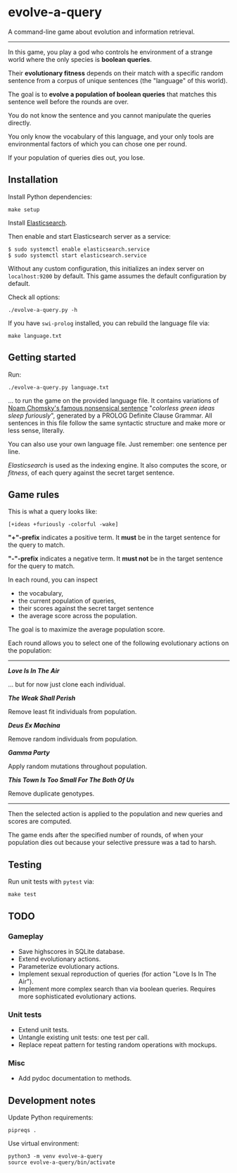 # evolve-a-query

A command-line game about evolution and information retrieval.

---

In this game, you play a god who controls he environment of a strange world where the only species is **boolean queries**.

Their **evolutionary fitness** depends on their match with a specific random sentence from a corpus of unique sentences (the "language" of this world).

The goal is to **evolve a population of boolean queries** that matches this sentence well before the rounds are over.

You do not know the sentence and you cannot manipulate the queries directly.

You only know the vocabulary of this language, and your only tools are environmental factors of which you can chose one per round.

If your population of queries dies out, you lose.

## Installation

Install Python dependencies:

```
make setup
```

Install [Elasticsearch](https://www.elastic.co/guide/en/elasticsearch/reference/current/install-elasticsearch.html).

Then enable and start Elasticsearch server as a service:

```
$ sudo systemctl enable elasticsearch.service
$ sudo systemctl start elasticsearch.service
```

Without any custom configuration, this initializes an index server on `localhost:9200` by default.
This game assumes the default configuration by default.

Check all options:

```
./evolve-a-query.py -h
```

If you have `swi-prolog` installed, you can rebuild the language file via:

```
make language.txt
```

## Getting started

Run:

```
./evolve-a-query.py language.txt
```

... to run the game on the provided language file.
It contains variations of [Noam Chomsky's famous nonsensical sentence](https://en.wikipedia.org/wiki/Colorless_green_ideas_sleep_furiously) "*colorless green ideas sleep furiously*", generated by a PROLOG Definite Clause Grammar.
All sentences in this file follow the same syntactic structure and make more or less sense, literally.

You can also use your own language file. Just remember: one sentence per line.

*Elasticsearch* is used as the indexing engine.
It also computes the score, or *fitness*, of each query against the secret target sentence.

## Game rules

This is what a query looks like:

```
[+ideas +furiously -colorful -wake]
```

**"+"-prefix** indicates a positive term.
It **must** be in the target sentence for the query to match.

**"-"-prefix** indicates a negative term.
It **must not** be in the target sentence for the query to match.

In each round, you can inspect

- the vocabulary,
- the current population of queries,
- their scores against the secret target sentence
- the average score across the population.

The goal is to maximize the average population score.

Each round allows you to select one of the following evolutionary actions on the population:

---

***Love Is In The Air***

... but for now just clone each individual.

***The Weak Shall Perish***

Remove least fit individuals from population.

***Deus Ex Machina***

Remove random individuals from population.

***Gamma Party***

Apply random mutations throughout population.

***This Town Is Too Small For The Both Of Us***

Remove duplicate genotypes.

---

Then the selected action is applied to the population and new queries and scores are computed.

The game ends after the specified number of rounds, of when your population dies out because your selective pressure was a tad to harsh.

## Testing

Run unit tests with `pytest` via:

```
make test
```

## TODO

### Gameplay

- Save highscores in SQLite database.
- Extend evolutionary actions.
- Parameterize evolutionary actions.
- Implement sexual reproduction of queries (for action "Love Is In The Air").
- Implement more complex search than via boolean queries. Requires more sophisticated evolutionary actions.

### Unit tests

- Extend unit tests.
- Untangle existing unit tests: one test per call.
- Replace repeat pattern for testing random operations with mockups.

### Misc

- Add pydoc documentation to methods.

## Development notes

Update Python requirements:

```
pipreqs .
```

Use virtual environment:

```
python3 -m venv evolve-a-query
source evolve-a-query/bin/activate
```
